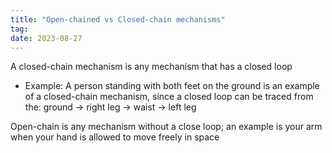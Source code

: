 ```yaml
---
title: "Open-chained vs Closed-chain mechanisms"
tag:
date: 2023-08-27
---
```


A closed-chain mechanism is any mechanism that has a closed loop
- Example: A person standing with both feet on the ground is an example of a closed-chain mechanism, since a closed loop can be traced from the: ground → right leg → waist → left leg

Open-chain is any mechanism without a close loop; an example is your arm when your hand is allowed to move freely in space